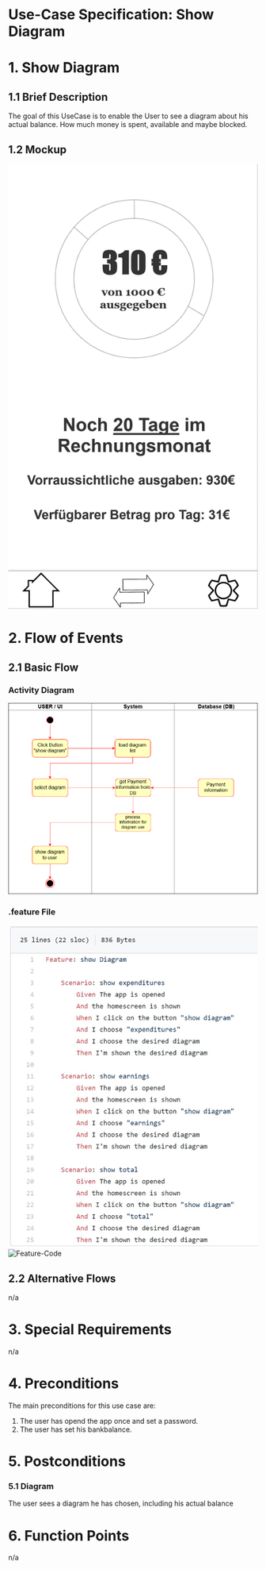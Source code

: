 # Use-Case Specification: Show Diagram

# 1. Show Diagram

## 1.1 Brief Description

The goal of this UseCase is to enable the User to see a diagram about his actual balance. How much money is spent, available and maybe blocked.

## 1.2 Mockup
![Mockup](./easyFinance-Diagram.png)

# 2. Flow of Events

## 2.1 Basic Flow

### Activity Diagram
![Activity Diagram](./UseCaseshowdiagram.png)

### .feature File
![Feature](./showdiagram-feature.jpg)
![Feature-Code](../show_diagram.feature)


## 2.2 Alternative Flows
n/a

# 3. Special Requirements
n/a

# 4. Preconditions
The main preconditions for this use case are:

 1. The user has opend the app once and set a password.
 2. The user has set his bankbalance.

# 5. Postconditions

### 5.1 Diagram
The user sees a diagram he has chosen, including his actual balance

# 6. Function Points
n/a
